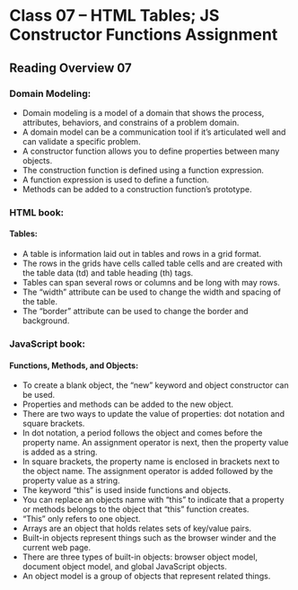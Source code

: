# Class 07 – HTML Tables; JS Constructor Functions Assignment

## Reading Overview 07

### Domain Modeling:

- Domain modeling is a model of a domain that shows the process, attributes, behaviors, and constrains of a problem domain.
- A domain model can be a communication tool if it’s articulated well and can validate a specific problem.
- A constructor function allows you to define properties between many objects.
- The construction function is defined using a function expression.
- A function expression is used to define a function. 
- Methods can be added to a construction function’s prototype.

### HTML book:

#### Tables:

- A table is information laid out in tables and rows in a grid format.
- The rows in the grids have cells called table cells and are created with the table data (td) and table heading (th) tags.
- Tables can span several rows or columns and be long with may rows.
- The “width” attribute can be used to change the width and spacing of the table.
- The “border” attribute can be used to change the border and background.

### JavaScript book:

#### Functions, Methods, and Objects:

- To create a blank object, the “new” keyword and object constructor can be used.
- Properties and methods can be added to the new object.
- There are two ways to update the value of properties: dot notation and square brackets.
- In dot notation, a period follows the object and comes before the property name. An assignment operator is next, then the property value is added as a string.
- In square brackets, the property name is enclosed in brackets next to the object name. The assignment operator is added followed by the property value as a string.
- The keyword “this” is used inside functions and objects.
- You can replace an objects name with “this” to indicate that a property or methods belongs to the object that “this” function creates.
- “This” only refers to one object.
- Arrays are an object that holds relates sets of key/value pairs.
- Built-in objects represent things such as the browser winder and the current web page.
- There are three types of built-in objects: browser object model, document object model, and global JavaScript objects.
- An object model is a group of objects that represent related things.
